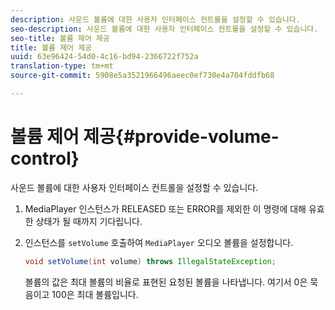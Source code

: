 ```yaml
---
description: 사운드 볼륨에 대한 사용자 인터페이스 컨트롤을 설정할 수 있습니다.
seo-description: 사운드 볼륨에 대한 사용자 인터페이스 컨트롤을 설정할 수 있습니다.
seo-title: 볼륨 제어 제공
title: 볼륨 제어 제공
uuid: 63e96424-54d0-4c16-bd94-2366722f752a
translation-type: tm+mt
source-git-commit: 5908e5a3521966496aeec0ef730e4a704fddfb68

---
```



# 볼륨 제어 제공{#provide-volume-control}

사운드 볼륨에 대한 사용자 인터페이스 컨트롤을 설정할 수 있습니다.

1. MediaPlayer 인스턴스가 RELEASED 또는 ERROR를 제외한 이 명령에 대해 유효한 상태가 될 때까지 기다립니다.
1. 인스턴스를 `setVolume` 호출하여 `MediaPlayer` 오디오 볼륨을 설정합니다.

   ```java
   void setVolume(int volume) throws IllegalStateException;
   ```

   볼륨의 값은 최대 볼륨의 비율로 표현된 요청된 볼륨을 나타냅니다. 여기서 0은 묵음이고 100은 최대 볼륨입니다.

